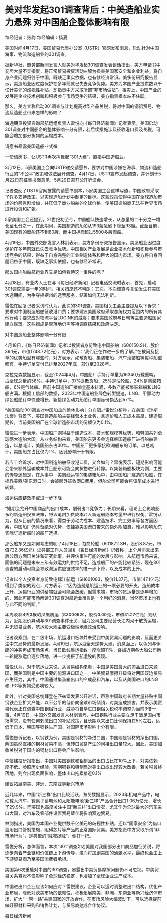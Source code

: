 # 美对华发起301调查背后：中美造船业实力悬殊 对中国船企整体影响有限

每经记者：张韵 每经编辑：杨夏

美国时间4月17日，美国贸易代表办公室（USTR）官网发布消息，启动针对中国海事、物流和造船业的301调查。

据新华社，商务部新闻发言人就美对华发起301调查发表谈话指出，美方申请书中充斥大量不实指责，将正常贸易投资活动曲解为损害美国家安全和企业利益，将自身产业问题归咎于中国，既缺乏事实依据，也有悖经济常识。美多份研究报告显示，美造船业因过度保护在多年前就已失去竞争优势。美方为本国产业提供数以千亿计美元的歧视性补贴，却指责中方采取所谓“非市场做法”。事实上，中国产业的发展是企业技术创新和积极参与市场竞争的结果，美方指责根本站不住脚。

那么，美方宣称启动301调查与计划提高对华产品关税，将对中国的钢铝贸易、物流及造船业带来怎样的影响？

海通期货投资咨询部航运组负责人雷悦向《每日经济新闻》记者表示，美国启动301调查对中国船企的整体影响十分有限，若后续措施涉及征收港口费及关税，可能会增加部分货物的运输成本。

请愿书暴露美国造船业式微

一份请愿书，让USTR再次挥舞起“301大棒”，直指中国造船业。

3月12日，5家美国工会向USTR递交请愿书，要求对中国涉嫌在海事、物流和造船行业的“不公平”政策和做法展开调查。4月17日，USTR宣布发起调查，并计划于5月22日前征集书面意见，5月29日召开公开听证会。

记者查阅了USTR官网披露的请愿书副本，5家美国工会这样写道，中国政府采取了许多支持政策，以实现造船计划中制定的目标。这些政策使得中国在全球造船市场的份额急剧增加，并压低了商业船舶的全球价格，使美国造船商无法在世界市场进行投资和扩张。

5家美国工会还提到，21世纪初至今，中国船队快速增长，从总量的二十分之一增长至七分之一，在此期间，美国制造的船舶从193艘急剧下降至93艘。截至目前，美国现有的商船还不到80艘，而中国拥有超过5500多艘商船。

4月19日，中国外交部发言人林剑表示，美方多份研究报告显示，美造船业因过度保护在多年前就已失去竞争优势。中国相关产业发展是企业技术创新和积极参与市场竞争的结果，得益于自身完整的工业制造体系和巨大的国内市场。美方将自身问题归咎于中国，既缺乏事实依据，也有悖经济常识。

那么国内船舶航运业界又是如何看待这一事件的呢？

4月18日，有业内人士在与《每日经济新闻》记者电话交流时表示，首先，启动301调查需要一年的时间，相关措施还不明朗；其次，本次调查与言论发生在美国大选期间，为争夺摇摆州的选票服务，结果如何无法判断。

雷悦在回复记者采访时认为，此次的301调查，美国相关工会主要提及以下诉求：要求对中国制造船舶征收港口费；要求建议美国政府采取总统权力范围内的所有其他行动；要求应对物流平台LOGINK的威胁；要求美国政府与日韩等主要造船国家建立联盟。这些措施是否落地仍需等待调查结果和政府决定。

对中国造船业整体影响十分有限

4月18日，《每日经济新闻》记者以投资者身份致电中国船舶（600150.SH，股价39.1元，市值1748.72亿元），对方表示：“我们正在作进一步的了解。”在被问及接单的优势船型有哪些时，对方表示，如散货船、集装箱船、汽车滚装船等每种船型都有，手持订单交付已排至2027年底，部分至2028年。

克拉克森数据显示，截至2024年4月，中国船厂手持订单量为16340万载重吨，占全球总量的58%。手持订单中，37%是散货船，25%是油轮船，24%是集装箱船，6%是气体船。目前中国造船厂接单量基本排满，多数产能被集装箱船和LNG船占满。根据工信部的数据，2023年中国造船业绿色转型提速，LNG、甲醇动力绿色船舶订单快速增长，新接绿色动力船舶订单国际份额达到57%。

“美国启动301调查对中国船企的整体影响十分有限。”雷悦分析称，在美国《琼斯法案》背景下，美国建造船舶主要经营本土业务，且造价和人工成本高昂、建造周期长，当前美国船厂在全球新造船市场的份额仅为0.1%。

雷悦进一步表示，中国船厂则得益于建造成本、技术和规模等优势，和韩国共列全球两大造船大国。从业务结构来看，美国船东更多会选择韩国造船厂进行船舶建造，以总吨计，美国船东占30%。中国船厂更多承接欧洲船东的订单，以总吨计，美国船东占比仅为1%，因此影响十分有限。

若应工会诉求，对中国制造船舶征收港口费，又会如何？雷悦表示，短期影响可能会带来额外运输成本并且船东可能会向货物进行转嫁。以集装箱船板块为例，主要的传导逻辑是，在从事中—美航线运输的集装箱船中，由中国船厂建造的船舶，在挂靠美西/美东港口时，会被额外征收港口费用，但船公司可能会将该笔成本进行转嫁。

海运供应链效率或进一步下降

“短期会抬升中国商品的出口成本，削弱出口竞争力；长期来看，理论上会影响船东的新造船投资决策，将该笔附加费成本计入新造船成本考量中进行权衡。”雷悦认为，但从目前的情况来看，得益于劳动力成本、建造技术、完工效率等各方面因素，中国船厂仍具备绝对优势，仅挂靠美国港口带来的额外附加费，难以影响船东实际订造新船时的船厂选择。

那么船东又是如何考虑的呢？4月18日，招商轮船（601872.SH，股价8.87元，市值722.36亿元）证券部工作人员回复《每日经济新闻》记者称，上个月消息出来后公司方面已关注和研究此事，并评估事件可能的发展与影响。从航运市场来说，面临的问题是未来三年有效运力的供给不足，造成船厂的产能比较紧张，现在301调查的启动可能会导致海运供应链效率的进一步下降，以及成本的上升。

记者以个人投资者身份致电锦江航运（SH601083，股价11.37元，市值147.1亿元）得到了类似的观点，对方表示：“因为造船是航运业的一项必要的开支，造船成本上升，运输行业的供给端就会可能会放缓，但需求端，市场的货运量是逐年增加的，因此可能市场解读301调查对航运业而言是一个利好的消息，当然市场上也有与此不同的判断。”

本周收获4天3板的凤凰航运（SZ000520，股价3.09元，市值31.27亿元）则认为，近期股价异动与301调查事件无关，因为公司主要经营长江内河干散货运输，并无贸易业务，航运股大涨主要受极端地缘政治影响。

记者观察到，在二级市场，航运港口板块并未受到中美贸易问题的影响，反而更关注中东局势的最新发展。4月19日，航运股全天逆势大涨，消息面上，以色列与伊朗的冲突再成市场焦点，当日欧线集运指数一度涨超11%，叠加近期各大船公司新一轮提涨运价逐步落地，进一步提振了航运股的表现。

雷悦认为，对于航运业来说，从贸易结构来看，中国是美国最大的商品进口来源国，而美国则是中国主要的能源进口国之一。中美贸易摩擦升级将对两国双边贸易产生压力，其中，中国通过集装箱出口的产成品和汽车，以及从美国进口的LNG和LPG等货物受影响较大。

此外，针对美国总统拜登在匹兹堡发表公开讲话，声称中国政府长期大量补贴中国钢铁企业扩大产能，以不公平的低价向全球市场倾销，对美造成损害，并表示美贸易代表正在调查中国钢铝行业，威胁将自华进口钢铝关税税率调整为当前3倍一事，4月19日，中国外交部发言人林剑表示，中国钢铁行业主要立足于满足国内市场需求，没有任何刺激出口的补贴政策，且长期以来出口比例保持在5%左右，远低于日本、韩国等钢铁生产国，对国际市场影响十分有限。

雷悦告诉记者，以钢铁为例，美国是钢材的净进口国，中国则是钢材的净出口国，两国虽然直接的钢材贸易不高，但转口贸易产生的间接出口量较大。因此，美国加收关税对于国内的钢材出口将会产生影响。

中信建投研报指出，中国对美国钢铁和铝制品的出口占比在10%上下，对美依赖度不低。参照历史经验，短期钢铁和铝制品对美出口或出现较大改善，若关税最终落地，则会出现负面影响，整体出口拖累接近0.1%

建议拓展南美、非洲、东南亚等新兴市场

近几年来，中国“新三样”出口比较活跃，海关数据显示，2023年机电产品中，电动载人汽车、锂离子蓄电池和太阳能电池“新三样”产品合计出口1.06万亿元，增长了29.9%。而美国也高度关注中国“新三样”出口情况，尤其作为全球最大的汽车进口大国，对汽车及零部件设置贸易壁垒将影响双边贸易。

林剑指出，美国为本国产业提供数千亿美元的歧视性补贴，还以“国家安全”为借口滥用出口管制措施，阻碍芯片等产品的正常国际贸易。美方指责中方采取所谓“非市场行为”，是典型的“贼喊捉贼”，倒打一耙。

雷悦分析，总体而言，本次“301”调查如若美国对我国部分出口商品加征关税，将逐步向着产业链和价值链上下游传导，进而将加剧美国的通胀水平，最终也会由上下游贸易商乃至美国消费者承担。

美国第6次重启对中国的301调查，暴露出中美贸易摩擦问题仍不可忽视。中美贸易关系紧张不仅影响了全球经济稳定，也增加了全球企业生产成本。

中国进出口企业应该如何应对？雷悦建议，企业可以适时调整进出口结构，优化产业布局，降低对欧美市场的依赖性，积极拓展南美、非洲、东南亚等新兴经济体市场，扩大“一带一路”共建国家的开放合作。在市场风险大幅波动下，可以选择提前做好原材料采购和销售计划，与贸易商达成合作协议。

每日经济新闻

